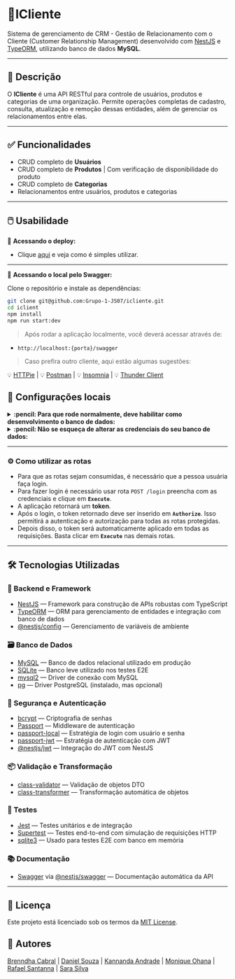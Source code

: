 # 🚀ICliente

Sistema de gerenciamento de CRM - Gestão de Relacionamento com o Cliente (Customer Relationship Management) desenvolvido com [NestJS](https://nestjs.com/) e [TypeORM](https://typeorm.io/), utilizando banco de dados **MySQL**.

---

## 📝 Descrição

O **ICliente** é uma API RESTful para controle de usuários, produtos e categorias de uma organização. Permite operações completas de cadastro, consulta, atualização e remoção dessas entidades, além de gerenciar os relacionamentos entre elas.

---

## ✅ Funcionalidades

- CRUD completo de **Usuários**
- CRUD completo de **Produtos** | Com verificação de disponibilidade do produto
- CRUD completo de **Categorias**
- Relacionamentos entre usuários, produtos e categorias

---

## 🖱️ Usabilidade

📍 **Acessando o deploy:**

- Clique [aqui](https://bc-invest-api.herokuapp.com/docs) e veja como é simples utilizar.

---

📍 **Acessando o local pelo Swagger:**

Clone o repositório e instale as dependências:

```bash
git clone git@github.com:Grupo-1-JS07/icliente.git
cd iclient
npm install
npm run start:dev
```
> Após rodar a aplicação localmente, você deverá acessar através de:

- `http://localhost:{porta}/swagger` 

> Caso prefira outro cliente, aqui estão algumas sugestões:

  :bulb: [HTTPie](https://httpie.io/) | :bulb: [Postman](https://www.postman.com/) | :bulb: [Insomnia](https://insomnia.rest/) | :bulb: [Thunder Client](https://marketplace.visualstudio.com/items?itemName=rangav.vscode-thunder-client)

## 📍 Configurações locais

<details>

<summary id="env"><strong>:pencil: Para que rode normalmente, deve habilitar como desenvolvimento o banco de dados:</strong></summary><br/>

<img width="744" height="700" alt="image" src="https://github.com/user-attachments/assets/5bf6e185-02a0-44dc-95a3-6d4acbdbc2b3" />
</details>

<details>
  
<summary id="env"><strong>:pencil: Não se esqueça de alterar as credenciais do seu banco de dados:</strong></summary><br/>

<img width="829" height="630" alt="image" src="https://github.com/user-attachments/assets/66d11cbe-f8ef-4a58-a108-f8d8872ff8d1" />
</details>


---

### ⚙️ Como utilizar as rotas

- Para que as rotas sejam consumidas, é necessário que a pessoa usuária faça login.
- Para fazer login é necessário usar rota `POST /login` preencha com as credenciais e clique em **`Execute`**.
- A aplicação retornará um **token**.
- Após o login, o token retornado deve ser inserido em **`Authorize`**. Isso permitirá a autenticação e autorização para todas as rotas protegidas.
- Depois disso, o token será automaticamente aplicado em todas as requisições. Basta clicar em **`Execute`** nas demais rotas.

---

## 🛠 Tecnologias Utilizadas

### 🔧 Backend e Framework

- [NestJS](https://nestjs.com/) — Framework para construção de APIs robustas com TypeScript
- [TypeORM](https://typeorm.io/) — ORM para gerenciamento de entidades e integração com banco de dados
- [@nestjs/config](https://docs.nestjs.com/techniques/configuration) — Gerenciamento de variáveis de ambiente

### 🗃 Banco de Dados

- [MySQL](https://www.mysql.com/) — Banco de dados relacional utilizado em produção
- [SQLite](https://www.sqlite.org/index.html) — Banco leve utilizado nos testes E2E
- [mysql2](https://www.npmjs.com/package/mysql2) — Driver de conexão com MySQL
- [pg](https://www.npmjs.com/package/pg) — Driver PostgreSQL (instalado, mas opcional)

### 🧠 Segurança e Autenticação

- [bcrypt](https://www.npmjs.com/package/bcrypt) — Criptografia de senhas
- [Passport](https://www.passportjs.org/) — Middleware de autenticação
- [passport-local](http://www.passportjs.org/packages/passport-local/) — Estratégia de login com usuário e senha
- [passport-jwt](http://www.passportjs.org/packages/passport-jwt/) — Estratégia de autenticação com JWT
- [@nestjs/jwt](https://docs.nestjs.com/security/authentication#jwt-functionality) — Integração do JWT com NestJS

### 📦 Validação e Transformação

- [class-validator](https://github.com/typestack/class-validator) — Validação de objetos DTO
- [class-transformer](https://github.com/typestack/class-transformer) — Transformação automática de objetos

### 🧪 Testes

- [Jest](https://jestjs.io/) — Testes unitários e de integração
- [Supertest](https://github.com/visionmedia/supertest) — Testes end-to-end com simulação de requisições HTTP
- [sqlite3](https://www.npmjs.com/package/sqlite3) — Usado para testes E2E com banco em memória

### 📚 Documentação

- [Swagger](https://swagger.io/) via [@nestjs/swagger](https://docs.nestjs.com/openapi/introduction) — Documentação automática da API
---

## 📄 Licença

Este projeto está licenciado sob os termos da [MIT License](LICENSE).

## 📌 Autores

[Brenndha Cabral](https://www.linkedin.com/in/brenndhacabral/) | [Daniel Souza](https://www.linkedin.com/in/daniel-castro-de-souza-602491133/) | [Kannanda Andrade](https://www.linkedin.com/in/nnandak/) | [Monique Ohana](https://www.linkedin.com/in/moniqueohana/) | [Rafael Santanna](https://www.linkedin.com/in/rafael-selles-sant-anna/) | [Sara Silva](https://www.linkedin.com/in/sara-silva-9739b0183/)

